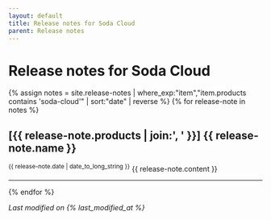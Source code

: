 ```yaml
---
layout: default
title: Release notes for Soda Cloud
parent: Release notes
---
```


# Release notes for Soda Cloud

{% assign notes = site.release-notes | where_exp:"item","item.products contains 'soda-cloud'" | sort:"date" | reverse %}
{% for release-note in notes %}
  <h2>[{{ release-note.products | join:', ' }}] {{ release-note.name }}</h2>
  <sup>{{ release-note.date | date_to_long_string }}</sup>
  {{ release-note.content }}
  <hr/>
{% endfor %}

*Last modified on {% last_modified_at %}*